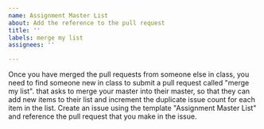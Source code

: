 ```yaml
---
name: Assignment Master List
about: Add the reference to the pull request
title: ''
labels: merge my list
assignees: ''

---
```


Once you have merged the pull requests from someone else in class, you need to find someone new in class to submit a pull request called "merge my list". that asks to merge your master into their master, so that they can add new items to their list and increment the duplicate issue count for each item in the list. Create an issue using the template "Assignment Master List" and reference the pull request that you make in the issue.
